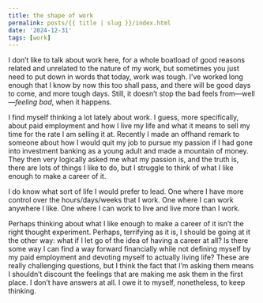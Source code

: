 ```yaml
---
title: the shape of work
permalink: posts/{{ title | slug }}/index.html
date: '2024-12-31'
tags: [work]
--- 
```


I don’t like to talk about work here, for a whole boatload of good reasons related and unrelated to the nature of my work, but sometimes you just need to put down in words that today, work was tough. I’ve worked long enough that I know by now this too shall pass, and there will be good days to come, and more tough days. Still, it doesn’t stop the bad feels from—well—*feeling bad*, when it happens.

I find myself thinking a lot lately about work. I guess, more specifically, about paid employment and how I live my life and what it means to sell my time for the rate I am selling it at. Recently I made an offhand remark to someone about how I would quit my job to pursue my passion if I had gone into investment banking as a young adult and made a mountain of money. They then very logically asked me what my passion is, and the truth is, there are lots of things I like to do, but I struggle to think of what I like enough to make a career of it. 

I do know what sort of life I would prefer to lead. One where I have more control over the hours/days/weeks that I work. One where I can work anywhere I like. One where I can work to live and live more than I work. 

Perhaps thinking about what I like enough to make a career of it isn’t the right thought experiment. Perhaps, terrifying as it is, I should be going at it the other way: what if I let go of the idea of having a career at all? Is there some way I can find a way forward financially while not defining myself by my paid employment and devoting myself to actually living life? These are really challenging questions, but I think the fact that I’m asking them means I shouldn’t discount the feelings that are making me ask them in the first place. I don’t have answers at all. I owe it to myself, nonetheless, to keep thinking.